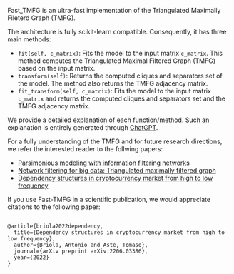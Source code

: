 Fast_TMFG is an ultra-fast implementation of the Triangulated Maximally Fileterd Graph (TMFG).

The architecture is fully scikit-learn compatible. Consequently, it has three main methods:
- `fit(self, c_matrix)`: Fits the model to the input matrix `c_matrix`. This method computes the Triangulated Maximal Filtered Graph (TMFG) based on the input matrix.
- `transform(self)`: Returns the computed cliques and separators set of the model. The method also returns the TMFG adjacency matrix.
- `fit_transform(self, c_matrix)`: Fits the model to the input matrix `c_matrix` and returns the computed cliques and separators set and the TMFG adjacency matrix.

We provide a detailed explanation of each function/method. Such an explanation is entirely generated through [ChatGPT](https://chat.openai.com).

For a fully understanding of the TMFG and for future research directions, we refer the interested reader to the follwing papers:
- [Parsimonious modeling with information filtering networks](https://journals.aps.org/pre/pdf/10.1103/PhysRevE.94.062306)
- [Network filtering for big data: Triangulated maximally filtered graph](https://academic.oup.com/comnet/article/5/2/161/2555365)
- [Dependency structures in cryptocurrency market from high to low frequency](https://arxiv.org/pdf/2206.03386.pdf)

If you use Fast-TMFG in a scientific publication, we would appreciate citations to the following paper:

```

@article{briola2022dependency,
  title={Dependency structures in cryptocurrency market from high to low frequency},
  author={Briola, Antonio and Aste, Tomaso},
  journal={arXiv preprint arXiv:2206.03386},
  year={2022}
}

```
